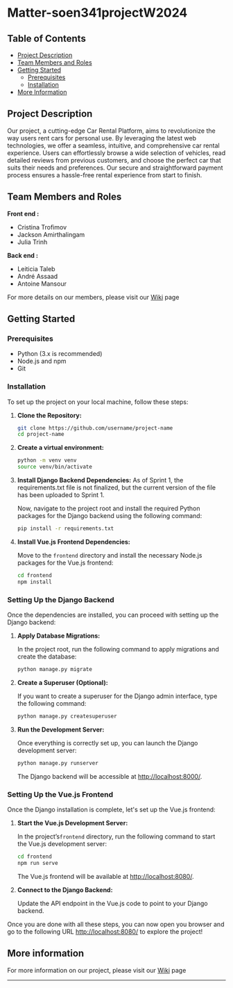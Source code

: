 # Matter-soen341projectW2024

## Table of Contents

- [Project Description](#project-description)
- [Team Members and Roles](#team-members-and-roles)
- [Getting Started](#getting-started)
  - [Prerequisites](#prerequisites)
  - [Installation](#installation)
- [More Information](#more-information)

## Project Description 

Our project, a cutting-edge Car Rental Platform, aims to revolutionize the way users rent cars for
personal use. By leveraging the latest web technologies, we offer a seamless, intuitive, and comprehensive car
rental experience. Users can effortlessly browse a wide selection of vehicles, read detailed reviews from previous
customers, and choose the perfect car that suits their needs and preferences. Our secure and straightforward
payment process ensures a hassle-free rental experience from start to finish.

## Team Members and Roles

**Front end :** <br>
- Cristina Trofimov 
- Jackson Amirthalingam
- Julia Trinh

**Back end :**<br>
- Leiticia Taleb
- André Assaad
- Antoine Mansour

For more details on our members, please visit our [Wiki](https://github.com/cristina-trofimov/Matter-soen341projectW2024/wiki) page

## Getting Started

### Prerequisites

- Python (3.x is recommended)
- Node.js and npm
- Git

### Installation

To set up the project on your local machine, follow these steps:

1. **Clone the Repository:**
   ```bash
   git clone https://github.com/username/project-name
   cd project-name
   ```
2. **Create a virtual environment:**
    ```bash
    python -m venv venv
    source venv/bin/activate
    ```

3. **Install Django Backend Dependencies:**
   As of Sprint 1, the requirements.txt file is not finalized, but the current version of the file has been   uploaded to Sprint 1. 

    Now, navigate to the project root and install the required Python packages for the Django backend          using the following command:
   ```bash
   pip install -r requirements.txt
   ```

5. **Install Vue.js Frontend Dependencies:**
   
   Move to the `frontend` directory and install the necessary Node.js packages for the Vue.js frontend:
   ```bash
   cd frontend
   npm install
   ```

### Setting Up the Django Backend

Once the dependencies are installed, you can proceed with setting up the Django backend:

1. **Apply Database Migrations:**
   
   In the project root, run the following command to apply migrations and create the database:
   ```bash
   python manage.py migrate
   ```

3. **Create a Superuser (Optional):**
   
   If you want to create a superuser for the Django admin interface, type the following command:
   ```bash
   python manage.py createsuperuser
   ```

5. **Run the Development Server:**
   
   Once everything is correctly set up, you can launch the Django development server:
   ```bash
   python manage.py runserver
   ```
   The Django backend will be accessible at [http://localhost:8000/](http://localhost:8000/).

### Setting Up the Vue.js Frontend

Once the Django installation is complete, let's set up the Vue.js frontend:

1. **Start the Vue.js Development Server:**
   
   In the project’s`frontend` directory, run the following command to start the Vue.js development server:
   ```bash
   cd frontend
   npm run serve
   ```
   The Vue.js frontend will be available at [http://localhost:8080/](http://localhost:8080/).

3. **Connect to the Django Backend:**
   
   Update the API endpoint in the Vue.js code to point to your Django backend. 

Once you are done with all these steps, you can now open you browser and go to the following URL [http://localhost:8080/](http://localhost:8080/) to explore the project!

## More information 

For more information on our project, please visit our [Wiki](https://github.com/cristina-trofimov/Matter-soen341projectW2024/wiki) page





---
